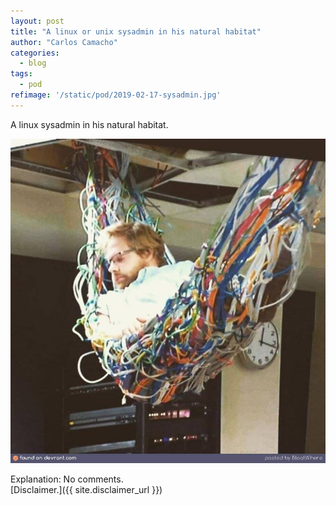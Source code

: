 ```yaml
---
layout: post
title: "A linux or unix sysadmin in his natural habitat"
author: "Carlos Camacho"
categories:
  - blog
tags:
  - pod
refimage: '/static/pod/2019-02-17-sysadmin.jpg'
---
```

A linux sysadmin in his natural habitat.

![](/static/pod/2019-02-17-sysadmin.jpg)

Explanation: No comments.
<br/>[Disclaimer.]({{ site.disclaimer_url }})
